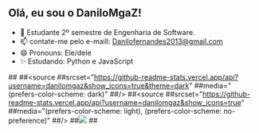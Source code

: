 ## Olá, eu sou o DaniloMgaZ!

- 🔭 Estudante 2º semestre de Engenharia de Software.
- 📫 contate-me pelo e-maill: Danilofernandes2013@gmail.com
- 😄 Pronouns: Ele/dele
- ✨ Estudando: Python e JavaScript

##<picture>
  ##<source
    ##srcset="https://github-readme-stats.vercel.app/api?username=danilomgaz&show_icons=true&theme=dark"
    ##media="(prefers-color-scheme: dark)"
  ##/>
  ##<source
    ##srcset="https://github-readme-stats.vercel.app/api?username=danilomgaz&show_icons=true"
    ##media="(prefers-color-scheme: light), (prefers-color-scheme: no-preference)"
  ##/>
  ##<img src="https://github-readme-stats.vercel.app/api?username=danilomgaz&show_icons=true" />
##</picture>
